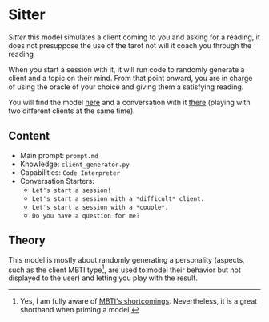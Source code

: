 # Sitter

*Sitter* this model simulates a client coming to you and asking for a reading, it does not presuppose the use of the tarot not will it coach you through the reading

When you start a session with it, it will run code to randomly generate a client and a topic on their mind.
From that point onward, you are in charge of using the oracle of your choice and giving them a satisfying reading.

You will find the model [here](https://chat.openai.com/g/g-pYOs3ou0P-sitter) and a conversation with it [there](https://chat.openai.com/share/33b4ab3a-75c4-44fe-99ec-4cf38714bd4a) (playing with two different clients at the same time).

## Content

* Main prompt: `prompt.md`
* Knowledge: `client_generator.py`
* Capabilities: `Code Interpreter`
* Conversation Starters: 
  * `Let's start a session!`
  * `Let's start a session with a *difficult* client.`
  * `Let's start a session with a *couple*.`
  * `Do you have a question for me?`

## Theory

This model is mostly about randomly generating a personality (aspects, such as the client MBTI type[^MBTI], are used to model their behavior but not displayed to the user) and letting you play with the result.

[^MBTI]: Yes, I am fully aware of [MBTI's shortcomings](https://en.wikipedia.org/wiki/Myers%E2%80%93Briggs_Type_Indicator#Accuracy_and_validity). Nevertheless, it is a great shorthand when priming a model.